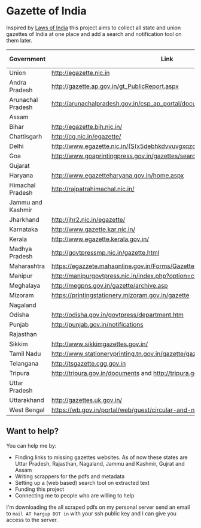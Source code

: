 # Gazette of India

Inspired by [Laws of India](http://lawsofindia.org/) this project aims to
collect all state and union gazettes of India at one place and add a search and
notification tool on them later.


| Government | Link | Dynamic website | pdf scrapped | text extracted | code |
|---|---|---|---|---|---|
| Union  | http://egazette.nic.in | Yes | Partly | No | [union.py](src/union.py) |
| Andra Pradesh  | http://gazette.ap.gov.in/gt_PublicReport.aspx | Yes| No | No | |
| Arunachal Pradesh  | http://arunachalpradesh.gov.in/csp_ap_portal/documents_new.html | No | Yes | No | |
| Assam | | ? | No | No | |
| Bihar  | http://egazette.bih.nic.in/ | Yes | No | No | |
| Chattisgarh  | http://cg.nic.in/egazette/ | Yes | No | No | |
| Delhi  | http://www.egazette.nic.in/(S(x5debhkdvvuvgxqzczr5bdx1))/SG_DL_Search.aspx | Yes | No | No | |
| Goa  | http://www.goaprintingpress.gov.in/gazettes/search_by_date/167 | Yes | No | No | |
| Gujarat | | ? | No | No | |
| Haryana  | http://www.egazetteharyana.gov.in/home.aspx | Yes | No | No | |
| Himachal Pradesh  | http://rajpatrahimachal.nic.in/ | Yes | No | No | |
| Jammu and Kashmir | | ? | No | No | |
| Jharkhand  | http://jhr2.nic.in/egazette/ | Yes | No | No | |
| Karnataka  | http://www.gazette.kar.nic.in/ | No | Yes | No | [karnataka.md](karnataka.md)|
| Kerala  | http://www.egazette.kerala.gov.in/ | No | No | No | |
| Madhya Pradesh  | http://govtpressmp.nic.in/gazette.html | No | No | No | |
| Maharashtra  | https://egazzete.mahaonline.gov.in/Forms/GazetteSearch.aspx | Yes | No | No | |
| Manipur  | http://manipurgovtpress.nic.in/index.php?option=com_gazette&Itemid=88 | Yes | No | No | |
| Meghalaya  | http://megpns.gov.in/gazette/archive.asp | Yes | No | No | |
| Mizoram  | https://printingstationery.mizoram.gov.in/gazette | No | No | No | |
| Nagaland | | ? | No | No | |
| Odisha  | http://odisha.gov.in/govtpress/department.htm | No | Yes | Partly | [odisha.sh](src/odisha.sh)|
| Punjab  | http://punjab.gov.in/notifications | Yes | No | No | |
| Rajasthan | | ? | No | No | |
| Sikkim  | http://www.sikkimgazettes.gov.in/ | Unreachable | No | No | |
| Tamil Nadu  | http://www.stationeryprinting.tn.gov.in/gazette/gazette_list.php | Yes | No | No | |
| Telangana  | http://tsgazette.cgg.gov.in | Yes | No | No | |
| Tripura  | http://tripura.gov.in/documents and http://tripura.gov.in/rules | No | No | No | |
| Uttar Pradesh | | ? | No | No | |
| Uttarakhand  | http://gazettes.uk.gov.in/ | Yes | No | No | |
| West Bengal  | https://wb.gov.in/portal/web/guest/circular-and-notifications | Yes | No | No | |


## Want to help?

You can help me by:

* Finding links to missing gazettes websites. As of now these states are Uttar
    Pradesh, Rajasthan, Nagaland, Jammu and Kashmir, Gujrat and Assam
* Writing scrappers for the pdfs and metadata
* Setting up a (web based) search tool on extracted text
* Funding this project
* Connecting me to people who are willing to help

I'm downloading the all scraped pdfs on my personal server send an email to
`mail AT hargup DOT in` with your ssh public key and I can give you access to
the server.
